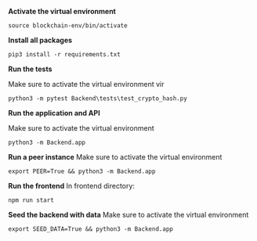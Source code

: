**Activate the virtual environment**

```
source blockchain-env/bin/activate
```

**Install all packages**
```
pip3 install -r requirements.txt
```

**Run the tests**

Make sure to activate the virtual environment
vir
```
python3 -m pytest Backend\tests\test_crypto_hash.py
```

**Run the application and API**

Make sure to activate the virtual environment

```
python3 -m Backend.app
```

**Run a peer instance**
Make sure to activate the virtual environment

```
export PEER=True && python3 -m Backend.app
```

**Run the frontend**
In frontend directory:
```
npm run start
```
**Seed the backend with data**
Make sure to activate the virtual environment

```
export SEED_DATA=True && python3 -m Backend.app
```
